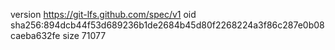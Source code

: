 version https://git-lfs.github.com/spec/v1
oid sha256:894dcb44f53d689236b1de2684b45d80f2268224a3f86c287e0b08caeba632fe
size 71077
